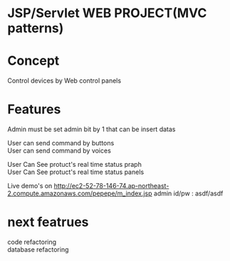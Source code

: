 # JSP/Servlet WEB PROJECT(MVC patterns)

# Concept
Control devices by Web control panels

# Features
Admin must be set admin bit by 1 that can be insert datas

User can send command by buttons  
User can send command by voices  

User Can See protuct's real time status praph    
User Can See protuct's real time status panels    
 
Live demo's on http://ec2-52-78-146-74.ap-northeast-2.compute.amazonaws.com/pepepe/m_index.jsp 
admin id/pw : asdf/asdf

# next featrues
code refactoring  
database refactoring
